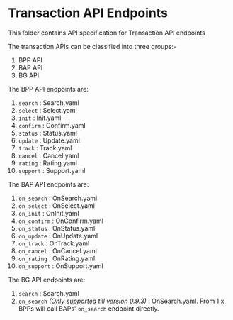 # Transaction API Endpoints

This folder contains API specification for Transaction API endpoints

The transaction APIs can be classified into three groups:-

1. BPP API
2. BAP API
3. BG API

The BPP API endpoints are:

1. `search` : Search.yaml
2. `select` : Select.yaml
3. `init` : Init.yaml
4. `confirm` : Confirm.yaml
5. `status` : Status.yaml
6. `update` : Update.yaml
7. `track` : Track.yaml
8. `cancel` : Cancel.yaml
9. `rating` : Rating.yaml
10. `support` : Support.yaml

The BAP API endpoints are:

1. `on_search` : OnSearch.yaml
2. `on_select` : OnSelect.yaml
3. `on_init` : OnInit.yaml
4. `on_confirm` : OnConfirm.yaml
5. `on_status` : OnStatus.yaml
6. `on_update` : OnUpdate.yaml
7. `on_track` : OnTrack.yaml
8. `on_cancel` : OnCancel.yaml
9. `on_rating` : OnRating.yaml
10. `on_support` : OnSupport.yaml

The BG API endpoints are:

1. `search` : Search.yaml
2. `on_search` _(Only supported till version 0.9.3)_ : OnSearch.yaml. From 1.x, BPPs will call BAPs' `on_search` endpoint directly.
